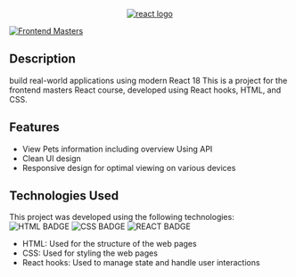 <p align="center">
  <a href="fem">
    <img alt="react logo" title="React" src="https://reactjs.org/logo-og.png" />
  </a>
</p>

[![Frontend Masters][fem-img]][fem]

[fem-img]: https://static.frontendmasters.com/assets/brand/logos/full.png
[fem]: fem


## Description
build real-world applications using modern React 18
This is a project for the frontend masters React course, 
developed using React hooks, HTML, and CSS.

## Features
* View Pets information including overview Using API 
* Clean UI design
* Responsive design for optimal viewing on various devices

## Technologies Used
This project was developed using the following technologies: \
![HTML BADGE](https://img.shields.io/badge/HTML5-E34F26?style=for-the-badge&logo=html5&logoColor=white)
![CSS BADGE](https://img.shields.io/badge/CSS3-1572B6?style=for-the-badge&logo=css3&logoColor=white)
![REACT BADGE](https://img.shields.io/badge/React-20232A?style=for-the-badge&logo=react&logoColor=61DAFB)

- HTML: Used for the structure of the web pages
- CSS: Used for styling the web pages
- React hooks: Used to manage state and handle user interactions
